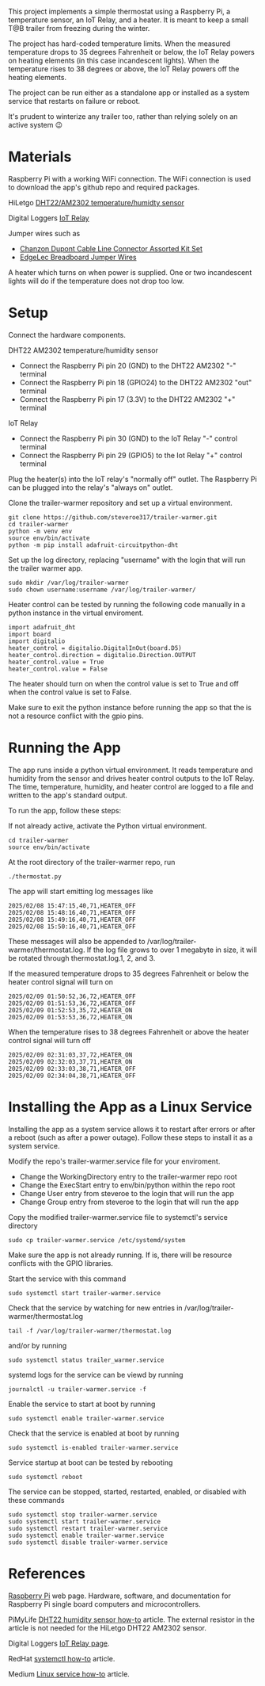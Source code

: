 This project implements a simple thermostat using a Raspberry Pi,
a temperature sensor, an IoT Relay, and a heater. It is meant to keep a small
T@B trailer from freezing during the winter. 

The project has hard-coded temperature limits.  When the measured temperature
drops to 35 degrees Fahrenheit or below, the IoT Relay powers on heating
elements (in this case incandescent lights). When the temperature rises to
38 degrees or above, the IoT Relay powers off the heating elements.

The project can be run either as a standalone app or installed as a system
service that restarts on failure or reboot.

It's prudent to winterize any trailer too, rather than relying solely on an
active system 😉

# Materials

Raspberry Pi with a working WiFi connection.
The WiFi connection is used to download the app's github repo
and required packages.

HiLetgo 
[DHT22/AM2302 temperature/humidty sensor](https://www.amazon.com/dp/B0795F19W6?ref=ppx_yo2ov_dt_b_fed_asin_title&th=1)

Digital Loggers
[IoT Relay](https://www.amazon.com/dp/B00WV7GMA2?ref=ppx_yo2ov_dt_b_fed_asin_title)

Jumper wires such as
* [Chanzon Dupont Cable Line Connector Assorted Kit Set](https://www.amazon.com/dp/B09FPGT7JT?ref=ppx_yo2ov_dt_b_fed_asin_title&th=1)
* [EdgeLec Breadboard Jumper Wires](https://www.amazon.com/dp/B07GD3KDG9?ref=ppx_yo2ov_dt_b_fed_asin_title&th=1)

A heater which turns on when power is supplied.
One or two incandescent lights will do
if the temperature does not drop too low.

# Setup

Connect the hardware components.

DHT22 AM2302 temperature/humidity sensor
* Connect the Raspberry Pi pin 20 (GND) to the DHT22 AM2302 "-" terminal
* Connect the Raspberry Pi pin 18 (GPIO24) to the DHT22 AM2302 "out" terminal
* Connect the Raspberry Pi pin 17 (3.3V) to the DHT22 AM2302 "+" terminal

IoT Relay
* Connect the Raspberry Pi pin 30 (GND) to the IoT Relay "-" control terminal
* Connect the Raspberry Pi pin 29 (GPIO5) to the Iot Relay "+" control terminal

Plug the heater(s) into the IoT relay's "normally off" outlet.
The Raspberry Pi can be plugged into the relay's "always on" outlet.

Clone the trailer-warmer repository and set up a virtual environment.

```
git clone https://github.com/steveroe317/trailer-warmer.git
cd trailer-warmer
python -m venv env
source env/bin/activate
python -m pip install adafruit-circuitpython-dht
```

Set up the log directory, replacing "username"
with the login that will run the trailer warmer app.

```
sudo mkdir /var/log/trailer-warmer
sudo chown username:username /var/log/trailer-warmer/
```

Heater control can be tested by running the following code manually
in a python instance in the virtual enviroment.

```
import adafruit_dht
import board
import digitalio
heater_control = digitalio.DigitalInOut(board.D5)
heater_control.direction = digitalio.Direction.OUTPUT
heater_control.value = True
heater_control.value = False
```

The heater should turn on when the control value is set to True
and off when the control value is set to False.

Make sure to exit the python instance before running the app
so that the is not a resource conflict with the gpio pins.

# Running the App

The app runs inside a python virtual environment.
It reads temperature and humidity from the sensor
and drives heater control outputs to the IoT Relay.
The time, temperature, humidity, and heater control are logged to a file
and written to the app's standard output.

To run the app, follow these steps:

If not already active, activate the Python virtual environment.

```
cd trailer-warmer
source env/bin/activate
```

At the root directory of the trailer-warmer repo, run

```
./thermostat.py
```

The app will start emitting log messages like

```
2025/02/08 15:47:15,40,71,HEATER_OFF
2025/02/08 15:48:16,40,71,HEATER_OFF
2025/02/08 15:49:16,40,71,HEATER_OFF
2025/02/08 15:50:16,40,71,HEATER_OFF
```

These messages will also be appended to /var/log/trailer-warmer/thermostat.log.
If the log file grows to over 1 megabyte in size, it will be rotated
through thermostat.log.1, 2, and 3.

If the measured temperature drops to 35 degrees Fahrenheit
or below the heater control signal will turn on

```
2025/02/09 01:50:52,36,72,HEATER_OFF
2025/02/09 01:51:53,36,72,HEATER_OFF
2025/02/09 01:52:53,35,72,HEATER_ON
2025/02/09 01:53:53,36,72,HEATER_ON
```

When the temperature rises to 38 degrees Fahrenheit or above
the heater control signal will turn off

```
2025/02/09 02:31:03,37,72,HEATER_ON
2025/02/09 02:32:03,37,71,HEATER_ON
2025/02/09 02:33:03,38,71,HEATER_OFF
2025/02/09 02:34:04,38,71,HEATER_OFF
```

# Installing the App as a Linux Service

Installing the app as a system service allows it to restart after errors
or after a reboot (such as after a power outage). Follow these steps to
install it as a system service.

Modify the repo's trailer-warmer.service file for your enviroment.

* Change the WorkingDirectory entry to the trailer-warmer repo root
* Change the ExecStart entry to env/bin/python within the repo root
* Change User entry from steveroe to the login that will run the app
* Change Group entry from steveroe to the login that will run the app

Copy the modified trailer-warmer.service file to systemctl's service
directory

```
sudo cp trailer-warmer.service /etc/systemd/system
```

Make sure the app is not already running. If is, there will be resource
conflicts with the GPIO libraries.

Start the service with this command

```
sudo systemctl start trailer-warmer.service
```

Check that the service by watching for new entries in
/var/log/trailer-warmer/thermostat.log

```
tail -f /var/log/trailer-warmer/thermostat.log
```

and/or by running

```
sudo systemctl status trailer_warmer.service
```

systemd logs for the service can be viewd by running

```
journalctl -u trailer-warmer.service -f
```

Enable the service to start at boot by running

```
sudo systemctl enable trailer-warmer.service
```

Check that the service is enabled at boot by running

```
sudo systemctl is-enabled trailer-warmer.service
```

Service startup at boot can be tested by rebooting

```
sudo systemctl reboot
```

The service can be stopped, started, restarted, enabled, or disabled with these
commands

```
sudo systemctl stop trailer-warmer.service
sudo systemctl start trailer-warmer.service
sudo systemctl restart trailer-warmer.service
sudo systemctl enable trailer-warmer.service
sudo systemctl disable trailer-warmer.service
```

# References

[Raspberry Pi](https://www.raspberrypi.com) web page.
Hardware, software, and documentation for Raspberry Pi single
board computers and microcontrollers.


PiMyLife 
[DHT22 humidity sensor how-to](https://pimylifeup.com/raspberry-pi-humidity-sensor-dht22/)
article.
The external resistor in the article is not needed for the HiLetgo 
DHT22 AM2302 sensor.

Digital Loggers
[IoT Relay page](https://www.digital-loggers.com/iot2.html).

RedHat
[systemctl how-to](https://www.redhat.com/en/blog/linux-systemctl-manage-services)
article.

Medium
[Linux service how-to](https://medium.com/@benmorel/creating-a-linux-service-with-systemd-611b5c8b91d6)
article.
